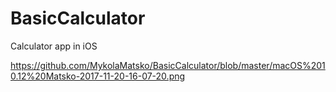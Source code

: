 # BasicCalculator
Calculator app in iOS

https://github.com/MykolaMatsko/BasicCalculator/blob/master/macOS%2010.12%20Matsko-2017-11-20-16-07-20.png
